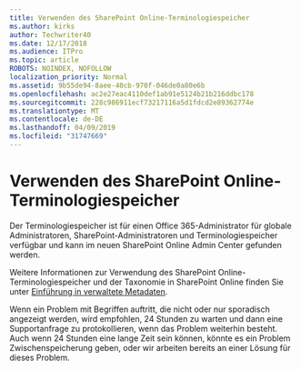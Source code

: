 ```yaml
---
title: Verwenden des SharePoint Online-Terminologiespeicher
ms.author: kirks
author: Techwriter40
ms.date: 12/17/2018
ms.audience: ITPro
ms.topic: article
ROBOTS: NOINDEX, NOFOLLOW
localization_priority: Normal
ms.assetid: 9b55de94-8aee-40cb-970f-046de0a80e6b
ms.openlocfilehash: ac2e27eac4110def1ab91e5124b21b216ddbc178
ms.sourcegitcommit: 228c986911ecf73217116a5d1fdcd2e89362774e
ms.translationtype: MT
ms.contentlocale: de-DE
ms.lasthandoff: 04/09/2019
ms.locfileid: "31747669"
---
```

# <a name="how-to-use-the-sharepoint-online-term-store"></a>Verwenden des SharePoint Online-Terminologiespeicher

Der Terminologiespeicher ist für einen Office 365-Administrator für globale Administratoren, SharePoint-Administratoren und Terminologiespeicher verfügbar und kann im neuen SharePoint Online Admin Center gefunden werden. 
  
Weitere Informationen zur Verwendung des SharePoint Online-Terminologiespeicher und der Taxonomie in SharePoint Online finden Sie unter [Einführung in verwaltete Metadaten](https://go.microsoft.com/fwlink/?linkid=2044674&amp;clcid=0x409).
  
Wenn ein Problem mit Begriffen auftritt, die nicht oder nur sporadisch angezeigt werden, wird empfohlen, 24 Stunden zu warten und dann eine Supportanfrage zu protokollieren, wenn das Problem weiterhin besteht. Auch wenn 24 Stunden eine lange Zeit sein können, könnte es ein Problem Zwischenspeicherung geben, oder wir arbeiten bereits an einer Lösung für dieses Problem.
  

